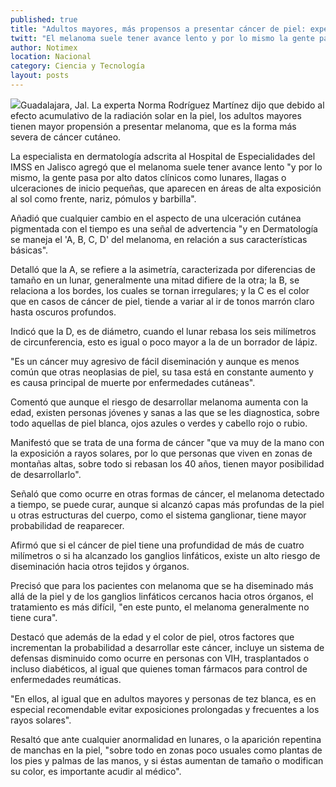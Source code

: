 ```yaml
---
published: true
title: "Adultos mayores, más propensos a presentar cáncer de piel: experta"
twitt: "El melanoma suele tener avance lento y por lo mismo la gente pasa por alto datos clínicos como lunares, llagas o ulceraciones, advierte."
author: Notimex
location: Nacional
category: Ciencia y Tecnología
layout: posts
---
```


![](http://i.imgur.com/QPX5huZm.jpg)Guadalajara, Jal. La experta Norma Rodríguez Martínez dijo que debido al efecto acumulativo de la radiación solar en la piel, los adultos mayores tienen mayor propensión a presentar melanoma, que es la forma más severa de cáncer cutáneo.

La especialista en dermatología adscrita al Hospital de Especialidades del IMSS en Jalisco agregó que el melanoma suele tener avance lento "y por lo mismo, la gente pasa por alto datos clínicos como lunares, llagas o ulceraciones de inicio pequeñas, que aparecen en áreas de alta exposición al sol como frente, nariz, pómulos y barbilla".

Añadió que cualquier cambio en el aspecto de una ulceración cutánea pigmentada con el tiempo es una señal de advertencia "y en Dermatología se maneja el 'A, B, C, D' del melanoma, en relación a sus características básicas".

Detalló que la A, se refiere a la asimetría, caracterizada por diferencias de tamaño en un lunar, generalmente una mitad difiere de la otra; la B, se relaciona a los bordes, los cuales se tornan irregulares; y la C es el color que en casos de cáncer de piel, tiende a variar al ir de tonos marrón claro hasta oscuros profundos.

Indicó que la D, es de diámetro, cuando el lunar rebasa los seis milímetros de circunferencia, esto es igual o poco mayor a la de un borrador de lápiz.

"Es un cáncer muy agresivo de fácil diseminación y aunque es menos común que otras neoplasias de piel, su tasa está en constante aumento y es causa principal de muerte por enfermedades cutáneas".

Comentó que aunque el riesgo de desarrollar melanoma aumenta con la edad, existen personas jóvenes y sanas a las que se les diagnostica, sobre todo aquellas de piel blanca, ojos azules o verdes y cabello rojo o rubio.

Manifestó que se trata de una forma de cáncer "que va muy de la mano con la exposición a rayos solares, por lo que personas que viven en zonas de montañas altas, sobre todo si rebasan los 40 años, tienen mayor posibilidad de desarrollarlo".

Señaló que como ocurre en otras formas de cáncer, el melanoma detectado a tiempo, se puede curar, aunque si alcanzó capas más profundas de la piel u otras estructuras del cuerpo, como el sistema ganglionar, tiene mayor probabilidad de reaparecer.

Afirmó que si el cáncer de piel tiene una profundidad de más de cuatro milímetros o si ha alcanzado los ganglios linfáticos, existe un alto riesgo de diseminación hacia otros tejidos y órganos.

Precisó que para los pacientes con melanoma que se ha diseminado más allá de la piel y de los ganglios linfáticos cercanos hacia otros órganos, el tratamiento es más difícil, "en este punto, el melanoma generalmente no tiene cura".

Destacó que además de la edad y el color de piel, otros factores que incrementan la probabilidad a desarrollar este cáncer, incluye un sistema de defensas disminuido como ocurre en personas con VIH, trasplantados o incluso diabéticos, al igual que quienes toman fármacos para control de enfermedades reumáticas.

"En ellos, al igual que en adultos mayores y personas de tez blanca, es en especial recomendable evitar exposiciones prolongadas y frecuentes a los rayos solares".

Resaltó que ante cualquier anormalidad en lunares, o la aparición repentina de manchas en la piel, "sobre todo en zonas poco usuales como plantas de los pies y palmas de las manos, y si éstas aumentan de tamaño o modifican su color, es importante acudir al médico".

